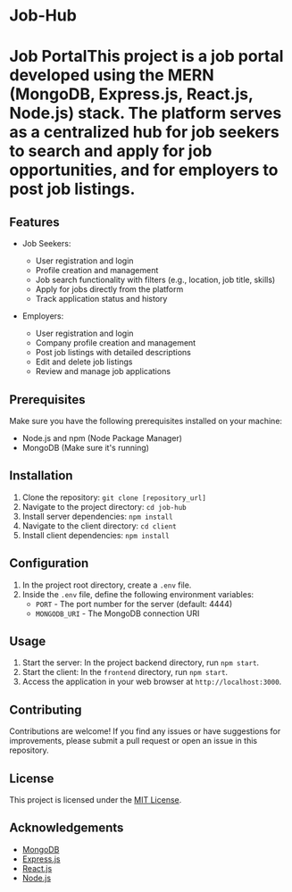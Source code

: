 # Job-Hub
# Job PortalThis project is a job portal developed using the MERN (MongoDB, Express.js, React.js, Node.js) stack. The platform serves as a centralized hub for job seekers to search and apply for job opportunities, and for employers to post job listings.

## Features

- Job Seekers:
  - User registration and login
  - Profile creation and management
  - Job search functionality with filters (e.g., location, job title, skills)
  - Apply for jobs directly from the platform
  - Track application status and history
  
- Employers:
  - User registration and login
  - Company profile creation and management
  - Post job listings with detailed descriptions
  - Edit and delete job listings
  - Review and manage job applications
  
## Prerequisites

Make sure you have the following prerequisites installed on your machine:

- Node.js and npm (Node Package Manager)
- MongoDB (Make sure it's running)

## Installation

1. Clone the repository: `git clone [repository_url]`
2. Navigate to the project directory: `cd job-hub`
3. Install server dependencies: `npm install`
4. Navigate to the client directory: `cd client`
5. Install client dependencies: `npm install`

## Configuration

1. In the project root directory, create a `.env` file.
2. Inside the `.env` file, define the following environment variables:
   - `PORT` - The port number for the server (default: 4444)
   - `MONGODB_URI` - The MongoDB connection URI

## Usage

1. Start the server: In the project backend directory, run `npm start`.
2. Start the client: In the `frontend` directory, run `npm start`.
3. Access the application in your web browser at `http://localhost:3000`.

## Contributing

Contributions are welcome! If you find any issues or have suggestions for improvements, please submit a pull request or open an issue in this repository.

## License

This project is licensed under the [MIT License](LICENSE).

## Acknowledgements

- [MongoDB](https://www.mongodb.com)
- [Express.js](https://expressjs.com)
- [React.js](https://reactjs.org)
- [Node.js](https://nodejs.org)
